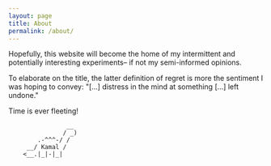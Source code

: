 ```yaml
---
layout: page
title: About
permalink: /about/
---
```


Hopefully, this website will become the home of my intermittent and potentially interesting experiments– if not my semi-informed opinions.

To elaborate on the title, the latter definition of regret is more the sentiment I was hoping to convey: "[...] distress in the mind at something [...] left undone."

Time is ever fleeting!
```
                __
               / _)
        .-^^^-/ /
     __/ Kamal /
    <__.|_|-|_|
```